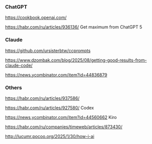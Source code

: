 ### ChatGPT
<https://cookbook.openai.com/>

<https://habr.com/ru/articles/936136/> Get maximum from ChatGPT 5

### Claude
<https://github.com/ursisterbtw/ccprompts>

<https://www.dzombak.com/blog/2025/08/getting-good-results-from-claude-code/>

<https://news.ycombinator.com/item?id=44836879>

### Others

<https://habr.com/ru/articles/937586/>

<https://habr.com/ru/articles/927580/> Codex

<https://news.ycombinator.com/item?id=44560662> Kiro

<https://habr.com/ru/companies/timeweb/articles/873430/>

<http://lucumr.pocoo.org/2025/1/30/how-i-ai>


